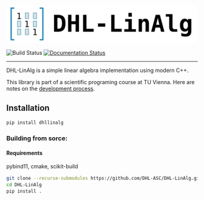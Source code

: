 ![DHLLinAlg Logo](https://raw.githubusercontent.com/DHL-ASC/DHL-LinAlg/main/img/dhl-linalg-banner.png)

![Build Status](https://github.com/shirnschall/dhl-linalg/actions/workflows/ci-pip.yml/badge.svg)
[![Documentation Status](https://readthedocs.org/projects/dhl-linalg/badge/?version=stable)](https://dhl-linalg.readthedocs.io/en/latest/?badge=stable)

--------------------------------------------------------------------------------


DHL-LinAlg is a simple linear algebra implementation using modern C++.     
     
This library is part of a scientific programing course at TU Vienna. Here are notes on the
[development process](https://jschoeberl.github.io/IntroSC/intro.html).


## Installation
  
``` bash
pip install dhllinalg
```

### Building from sorce:

#### Requirements
pybind11, cmake, scikit-build

```bash
git clone --recurse-submodules https://github.com/DHL-ASC/DHL-LinAlg.git 
cd DHL-LinAlg  
pip install .
```


